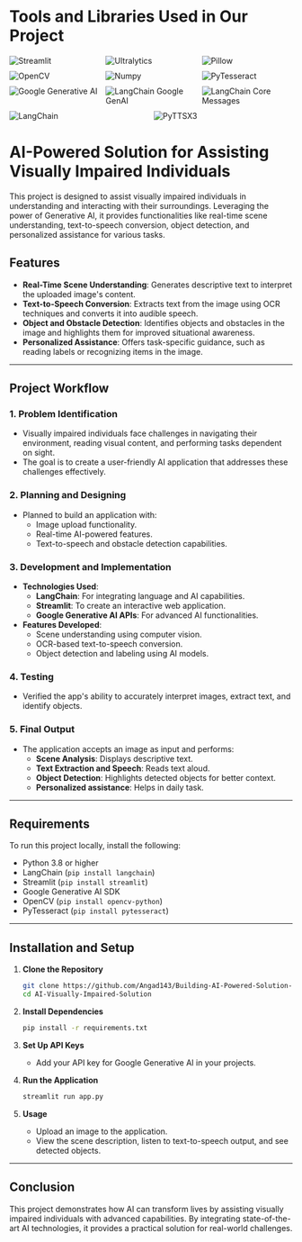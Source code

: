 # **Tools and Libraries Used in Our Project**

<div style="display: flex; flex-wrap: wrap; gap: 10px;">
  <img src="https://img.shields.io/badge/Streamlit-FF4B4B?style=flat&logo=streamlit&logoColor=white" alt="Streamlit" style="flex: 1 1 30%;">
  <img src="https://img.shields.io/badge/Ultralytics-41b883?style=flat&logo=ultralytics&logoColor=white" alt="Ultralytics" style="flex: 1 1 30%;">
  <img src="https://img.shields.io/badge/Pillow-3C1A74?style=flat&logo=pillow&logoColor=white" alt="Pillow" style="flex: 1 1 30%;">
  <img src="https://img.shields.io/badge/OpenCV-5C3EE8?style=flat&logo=opencv&logoColor=white" alt="OpenCV" style="flex: 1 1 30%;">
  <img src="https://img.shields.io/badge/Numpy-013243?style=flat&logo=numpy&logoColor=white" alt="Numpy" style="flex: 1 1 30%;">
  <img src="https://img.shields.io/badge/PyTesseract-FF4500?style=flat" alt="PyTesseract" style="flex: 1 1 30%;">
  <img src="https://img.shields.io/badge/Google%20Generative%20AI-4285F4?style=flat&logo=google&logoColor=white" alt="Google Generative AI" style="flex: 1 1 30%;">
  <img src="https://img.shields.io/badge/LangChain%20Google%20GenAI-0E76A8?style=flat" alt="LangChain Google GenAI" style="flex: 1 1 30%;">
  <img src="https://img.shields.io/badge/LangChain%20Core%20Messages-0E76A8?style=flat" alt="LangChain Core Messages" style="flex: 1 1 30%;">
  <img src="https://img.shields.io/badge/LangChain-0E76A8?style=flat" alt="LangChain" style="flex: 1 1 30%;">
  <img src="https://img.shields.io/badge/PyTTSX3-9ACD32?style=flat" alt="PyTTSX3" style="flex: 1 1 30%;">
</div> 

# AI-Powered Solution for Assisting Visually Impaired Individuals  

This project is designed to assist visually impaired individuals in understanding and interacting with their surroundings. Leveraging the power of Generative AI, it provides functionalities like real-time scene understanding, text-to-speech conversion, object detection, and personalized assistance for various tasks.  

## Features  

- **Real-Time Scene Understanding**: Generates descriptive text to interpret the uploaded image's content.  
- **Text-to-Speech Conversion**: Extracts text from the image using OCR techniques and converts it into audible speech.  
- **Object and Obstacle Detection**: Identifies objects and obstacles in the image and highlights them for improved situational awareness.  
- **Personalized Assistance**: Offers task-specific guidance, such as reading labels or recognizing items in the image.  

---

## Project Workflow  

### 1. **Problem Identification**  
   - Visually impaired individuals face challenges in navigating their environment, reading visual content, and performing tasks dependent on sight.  
   - The goal is to create a user-friendly AI application that addresses these challenges effectively.  

### 2. **Planning and Designing**  
   - Planned to build an application with:  
      - Image upload functionality.  
      - Real-time AI-powered features.  
      - Text-to-speech and obstacle detection capabilities.  

### 3. **Development and Implementation**  
   - **Technologies Used**:  
      - **LangChain**: For integrating language and AI capabilities.  
      - **Streamlit**: To create an interactive web application.  
      - **Google Generative AI APIs**: For advanced AI functionalities.  
   - **Features Developed**:  
      - Scene understanding using computer vision.  
      - OCR-based text-to-speech conversion.  
      - Object detection and labeling using AI models.  

### 4. **Testing**  
   - Verified the app's ability to accurately interpret images, extract text, and identify objects.  

### 5. **Final Output**  
   - The application accepts an image as input and performs:  
      - **Scene Analysis**: Displays descriptive text.  
      - **Text Extraction and Speech**: Reads text aloud.  
      - **Object Detection**: Highlights detected objects for better context.
      - **Personalized assistance**: Helps in daily task.

---

## Requirements  

To run this project locally, install the following:  

- Python 3.8 or higher  
- LangChain (`pip install langchain`)  
- Streamlit (`pip install streamlit`)  
- Google Generative AI SDK  
- OpenCV (`pip install opencv-python`)  
- PyTesseract (`pip install pytesseract`)  

---

## Installation and Setup  

1. **Clone the Repository**  
   ```bash  
   git clone https://github.com/Angad143/Building-AI-Powered-Solution-for-Assisting-Visually-Impaired-Individuals.git
   cd AI-Visually-Impaired-Solution  
   ```  

2. **Install Dependencies**  
   ```bash  
   pip install -r requirements.txt  
   ```  

3. **Set Up API Keys**  
   - Add your API key for Google Generative AI in your projects.  

4. **Run the Application**  
   ```bash  
   streamlit run app.py  
   ```  

5. **Usage**  
   - Upload an image to the application.  
   - View the scene description, listen to text-to-speech output, and see detected objects.  

---

## Conclusion  

This project demonstrates how AI can transform lives by assisting visually impaired individuals with advanced capabilities. By integrating state-of-the-art AI technologies, it provides a practical solution for real-world challenges.  

